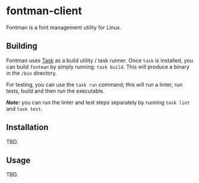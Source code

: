 # fontman-client

Fontman is a font management utility for Linux.

## Building

Fontman uses [Task](https://taskfile.dev/) as a build utility / task runner. Once `task` is installed,
you can build `fontman` by simply running: `task build`. This will produce a binary in the `/bin` directory.

For testing, you can use the `task run` command; this will run a linter, run tests, build and then run the executable.

***Note:*** you can run the linter and test steps separately by running `task lint` and `task test`.

## Installation

TBD.

## Usage

TBD.
